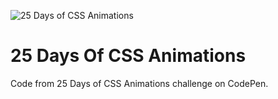 ![25 Days of CSS Animations](https://res.cloudinary.com/practicaldev/image/fetch/s--Mu2y6ZLI--/c_limit%2Cf_auto%2Cfl_progressive%2Cq_66%2Cw_880/https://thumbs.gfycat.com/BlissfulBriskJellyfish-size_restricted.gif)
# 25 Days Of CSS Animations
Code from 25 Days of CSS Animations challenge on CodePen.
